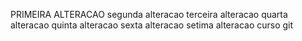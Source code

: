 PRIMEIRA ALTERACAO
segunda alteracao
terceira alteracao
quarta alteracao
quinta alteracao
sexta alteracao
setima alteracao
curso git